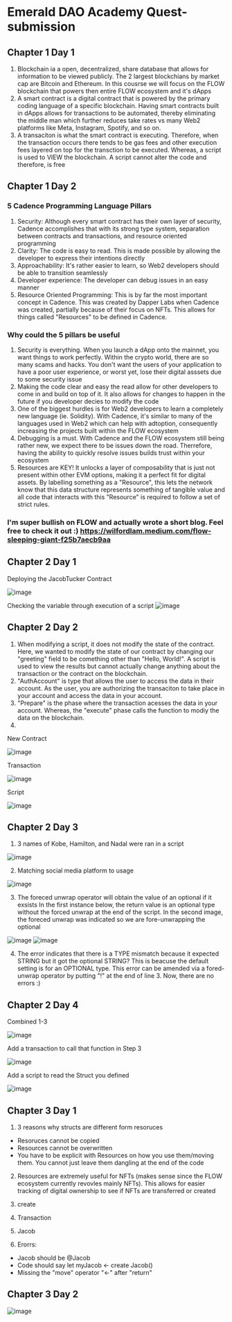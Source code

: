 # Emerald DAO Academy Quest-submission

## Chapter 1 Day 1
1. Blockchain ia a open, decentralized, share database that allows for information to be viewed publicly. The 2 largest blockchians by market cap are Bitcoin and Ethereum. In this cousrse we will focus on the FLOW blockchain that powers then entire FLOW ecosystem and it's dApps
2. A smart contract is a digital contract that is powered by the primary coding language of a specific blockchain. Having smart contracts built in dApps allows for transactions to be automated, thereby eliminating the middle man which further reduces take rates vs many Web2 platforms like Meta, Instagram, Spotify, and so on.
3. A transaciton is what the smart contract is executing. Therefore, when the transaction occurs there tends to be gas fees and other execution fees layered on top for the transction to be executed. Whereas, a script is used to VIEW the blockchain. A script cannot alter the code and therefore, is free

## Chapter 1 Day 2
### 5 Cadence Programming Language Pillars
1. Security: Although every smart contract has their own layer of security, Cadence accomplishes that with its strong type system, separation between contracts and transactions, and resource oriented programming
2. Clarity: The code is easy to read. This is made possible by allowing the developer to express their intentions directly
3. Approachability: It's rather easier to learn, so Web2 developers should be able to transition seamlessly
4. Developer experience: The developer can debug issues in an easy manner
5. Resource Oriented Programming: This is by far the most important concept in Cadence. This was created by Dapper Labs when Cadence was created, partially because of their focus on NFTs. This allows for things called "Resources" to be defined in Cadence. 

### Why could the 5 pillars be useful
1. Security is everything. When you launch a dApp onto the mainnet, you want things to work perfectly. Within the crypto world, there are so many scams and hacks. You don't want the users of your application to have a poor user experience, or worst yet, lose their digital asssets due to some security issue
2. Making the code clear and easy the read allow for other developers to come in and build on top of it. It also allows for changes to happen in the future if you developer decies to modify the code
3. One of the biggest hurdles is for Web2 developers to learn a completely new language (ie. Solidity). With Cadence, it's similar to many of the languages used in Web2 which can help with adtoption, consequently increasing the projects built within the FLOW ecosystem
4. Debugging is a must. With Cadence and the FLOW ecosystem still being rather new, we expect there to be issues down the road. Therrefore, having the ability to quickly resolve issues builds trust within your ecosystem
5. Resources are KEY! It unlocks a layer of composability that is just not present within other EVM options, making it a perfect fit for digital assets. By labelling something as a "Resource", this lets the network know that this data structure represents something of tangible value and all code that interacts with this "Resource" is required to follow a set of strict rules.

### I'm super bullish on FLOW and actually wrote a short blog. Feel free to check it out :) https://wilfordlam.medium.com/flow-sleeping-giant-f25b7aecb9aa

## Chapter 2 Day 1
Deploying the JacobTucker Contract

![image](https://user-images.githubusercontent.com/106781723/172920446-86e4bc41-0c01-4334-a98d-162daa607e67.png)

Checking the variable through execution of a script
![image](https://user-images.githubusercontent.com/106781723/172920542-793efaea-7c95-4364-8442-f69fb69b6856.png)

## Chapter 2 Day 2
1. When modifying a script, it does not modify the state of the contract. Here, we wanted to modify the state of our contract by changing our "greeting" field to be comething other than "Hello, World!". A script is used to view the results but cannot actually change anything about the transaction or the contract on the blockchain.
2. "AuthAccount" is type that allows the user to access the data in their account. As the user, you are authorizing the transaciton to take place in your account and access the data in your account.
3. "Prepare" is the phase where the transaction acesses the data in your account. Whereas, the "execute" phase calls the function to modiy the data on the blockchain. 
4. 
New Contract

![image](https://user-images.githubusercontent.com/106781723/172932717-ddca4620-6bb5-4e62-99ec-55af82f3c41b.png)

Transaction

![image](https://user-images.githubusercontent.com/106781723/172933217-2f580abc-4c19-4f28-8bab-a8d9299946ec.png)

Script

![image](https://user-images.githubusercontent.com/106781723/172933046-8ccec537-de69-4620-a3ad-e4c06adc019d.png)

## Chapter 2 Day 3
1. 3 names of Kobe, Hamilton, and Nadal were ran in a script

![image](https://user-images.githubusercontent.com/106781723/172954951-d50b21e5-2626-41f3-9120-1ce5bb9ed6b8.png)

2. Matching social media platform to usage

![image](https://user-images.githubusercontent.com/106781723/172955179-f4d7c2ee-33f8-4edc-97e9-b16efd72913f.png)

3. The foreced unwrap operator will obtain the value of an optional if it exsists
In the first instance below, the return value is an optional type without the forced unwrap at the end of the script. In the second image, the foreced unwrap was indicated so we are fore-unwrapping the optional

![image](https://user-images.githubusercontent.com/106781723/172957654-20b2c388-7fe6-44e7-a848-3f94d6e8283e.png)
![image](https://user-images.githubusercontent.com/106781723/172957702-7fde3322-6db5-43a2-b615-1cd333420eec.png)

4. The error indicates that there is a TYPE mismatch because it expected STRING but it got the optional STRING? This is beacuse the default setting is for an OPTIONAL type. This error can be amended via a fored-unwrap operator by putting "!" at the end of line 3. Now, there are no errors :)

## Chapter 2 Day 4
Combined 1-3

![image](https://user-images.githubusercontent.com/106781723/172963899-7467b228-b18c-4457-ad41-b73c5744ebb0.png)

Add a transaction to call that function in Step 3

![image](https://user-images.githubusercontent.com/106781723/172964001-cb85309d-143b-4e12-9568-80ca5c3a496e.png)

Add a script to read the Struct you defined

![image](https://user-images.githubusercontent.com/106781723/172964099-5929e14b-3692-4675-90bd-1582d67f271b.png)

## Chapter 3 Day 1
1. 3 reasons why structs are different form resoruces
- Resoruces cannot be copied 
- Resources cannot be overwritten
- You have to be explicit with Resources on how you use them/moving them. You cannot just leave them dangling at the end of the code

2. Resources are extremely useful for NFTs (makes sense since the FLOW ecosystem currently revovles mainly NFTs). This allows for easier tracking of digital ownership to see if NFTs are transferred or created

3. create

4. Transaction

5. Jacob

6. Erorrs:
- Jacob should be @Jacob
- Code should say let myJacob <- create Jacob()
- Missing the "move" operator "<-" after "return"

## Chapter 3 Day 2
![image](https://user-images.githubusercontent.com/106781723/175169461-2da77ac4-54ac-429a-87d7-28439fb2d14b.png)
